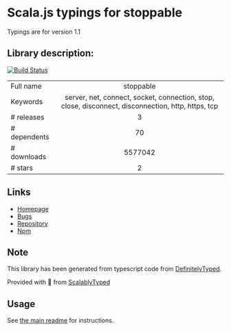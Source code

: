
# Scala.js typings for stoppable

Typings are for version 1.1

## Library description:
[![Build Status](https://travis-ci.org/hunterloftis/stoppable.svg?branch=master)](https://travis-ci.org/hunterloftis/stoppable)

|                    |                 |
| ------------------ | :-------------: |
| Full name          | stoppable |
| Keywords           | server, net, connect, socket, connection, stop, close, disconnect, disconnection, http, https, tcp |
| # releases         | 3 |
| # dependents       | 70 |
| # downloads        | 5577042 |
| # stars            | 2 |

## Links
- [Homepage](https://github.com/hunterloftis/stoppable)
- [Bugs](https://github.com/hunterloftis/stoppable/issues)
- [Repository](https://github.com/hunterloftis/stoppable)
- [Npm](https://www.npmjs.com/package/stoppable)
    


## Note
This library has been generated from typescript code from [DefinitelyTyped](https://definitelytyped.org).

Provided with :purple_heart: from [ScalablyTyped](https://github.com/oyvindberg/ScalablyTyped)

## Usage
See [the main readme](../../readme.md) for instructions.


